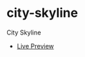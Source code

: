 # city-skyline 
 City Skyline 
 <ul>
 <li>
 <a href="https://codringavan.github.io/city-skyline-/">Live Preview</a>
 </li>
 </ul>